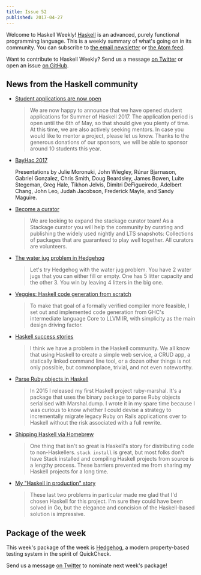 ```yaml
---
title: Issue 52
published: 2017-04-27
---
```


Welcome to Haskell Weekly!
[Haskell](https://haskell-lang.org) is an advanced, purely functional programming language.
This is a weekly summary of what's going on in its community.
You can subscribe to [the email newsletter](https://news.us10.list-manage.com/subscribe?u=49a6a2e17b12be2c5c4dcb232&id=ffbbbbd930)
or [the Atom feed](/haskell-weekly.atom).

Want to contribute to Haskell Weekly?
Send us a message [on Twitter](https://twitter.com/haskellweekly)
or open an issue [on GitHub](https://github.com/haskellweekly/haskellweekly.github.io).

## News from the Haskell community

-   [Student applications are now open](https://summer.haskell.org/news/2017-04-25-student-applications-open.html)

    > We are now happy to announce that we have opened student applications for Summer of Haskell 2017. The application period is open until the 6th of May, so that should give you plenty of time. At this time, we are also actively seeking mentors. In case you would like to mentor a project, please let us know. Thanks to the generous donations of our sponsors, we will be able to sponsor around 10 students this year.

-   [BayHac 2017](https://www.youtube.com/playlist?list=PL5lgjzYOvyYNchlkMzvDqd1F6gS-COCDo)

    Presentations by Julie Moronuki, John Wiegley, Rúnar Bjarnason, Gabriel Gonzalez, Chris Smith, Doug Beardsley, James Bowen, Luite Stegeman, Greg Hale, Tikhon Jelvis, Dimitri DeFigueiredo, Adelbert Chang, John Leo, Judah Jacobson, Frederick Mayle, and Sandy Maguire.

-   [Become a curator](https://github.com/fpco/stackage/blob/8b9d77980df221f393580438bedb9787f50922fc/become-a-curator.md)

    > We are looking to expand the stackage curator team! As a Stackage curator you will help the community by curating and publishing the widely used nightly and LTS snapshots: Collections of packages that are guaranteed to play well together. All curators are volunteers.

-   [The water jug problem in Hedgehog](http://clrnd.com.ar/posts/2017-04-21-the-water-jug-problem-in-hedgehog.html)

    > Let's try Hedgehog with the water jug problem. You have 2 water jugs that you can either fill or empty. One has 5 litter capacity and the other 3. You win by leaving 4 litters in the big one.

-   [Veggies: Haskell code generation from scratch](https://www.joachim-breitner.de/blog/719-veggies__Haskell_code_generation_from_scratch)

    > To make that goal of a formally verified compiler more feasible, I set out and implemented code generation from GHC's intermediate language Core to LLVM IR, with simplicity as the main design driving factor.

-   [Haskell success stories](https://www.snoyman.com/blog/2017/04/haskell-success-stories)

    > I think we have a problem in the Haskell community. We all know that using Haskell to create a simple web service, a CRUD app, a statically linked command line tool, or a dozen other things is not only possible, but commonplace, trivial, and not even noteworthy.

-   [Parse Ruby objects in Haskell](https://filib.io/posts/2017-04-24-parse-ruby-objects-in-haskell.html)

    > In 2015 I released my first Haskell project ruby-marshal. It's a package that uses the binary package to parse Ruby objects serialised with Marshal.dump. I wrote it in my spare time because I was curious to know whether I could devise a strategy to incrementally migrate legacy Ruby on Rails applications over to Haskell without the risk associated with a full rewrite.

-   [Shipping Haskell via Homebrew](http://chrispenner.ca/post/homebrew-haskell)

    >  One thing that isn't so great is Haskell's story for distributing code to non-Haskellers. `stack install` is great, but most folks don't have Stack installed and compiling Haskell projects from source is a lengthy process. These barriers prevented me from sharing my Haskell projects for a long time.

-   [My "Haskell in production" story](https://medium.com/@djoyner/my-haskell-in-production-story-e48897ed54c)

    > These last two problems in particular made me glad that I'd chosen Haskell for this project. I'm sure they could have been solved in Go, but the elegance and concision of the Haskell-based solution is impressive.

## Package of the week

This week's package of the week is [Hedgehog](https://hackage.haskell.org/package/hedgehog),
a modern property-based testing system in the spirit of QuickCheck.

Send us a message [on Twitter](https://twitter.com/haskellweekly) to nominate next week's package!
